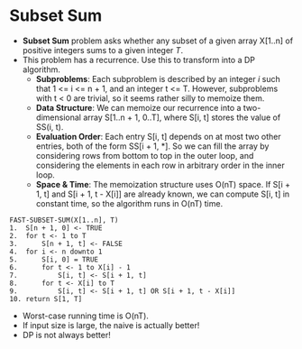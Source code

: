 # Subset Sum
- **Subset Sum** problem asks whether any subset of a given array X\[1..n\] of positive integers sums to a given integer *T*.
- This problem has a recurrence. Use this to transform into a DP algorithm.
    - **Subproblems**: Each subproblem is described by an integer *i* such that 1 <= i <= n + 1, and an integer t <= T. However, subproblems with t < 0 are trivial, so it seems rather silly to memoize them.
    - **Data Structure**: We can memoize our recurrence into a two-dimensional array S[1..n + 1, 0..T], where S[i, t] stores the value of SS(i, t).
    - **Evaluation Order**: Each entry S[i, t] depends on at most two other entries, both of the form SS[i + 1, *]. So we can fill the array by considering rows from bottom to top in the outer loop, and considering the elements in each row in arbitrary order in the inner loop.
    - **Space & Time**: The memoization structure uses O(nT) space. If S[i + 1, t] and S[i + 1, t - X\[i\]] are already known, we can compute S[i, t] in constant time, so the algorithm runs in O(nT) time.

```
FAST-SUBSET-SUM(X[1..n], T)
1.  S[n + 1, 0] <- TRUE
2.  for t <- 1 to T
3.      S[n + 1, t] <- FALSE
4.  for i <- n downto 1
5.      S[i, 0] = TRUE
6.      for t <- 1 to X[i] - 1
7.          S[i, t] <- S[i + 1, t]
8.      for t <- X[i] to T
9.          S[i, t] <- S[i + 1, t] OR S[i + 1, t - X[i]]
10. return S[1, T]
```

- Worst-case running time is O(nT).
- If input size is large, the naive is actually better!
- DP is not always better!